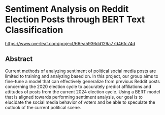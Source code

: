 # Sentiment Analysis on Reddit Election Posts through BERT Text Classification
https://www.overleaf.com/project/66ea5936dd126a77d46fc74d

## Abstract
Current methods of analyzing sentiment of political social media posts are limited to training and analyzing based on. In this project, our group aims to fine-tune a model that can effectively generalize from previous Reddit posts concerning the 2020 election cycle to accurately predict affiliations and attitudes of posts from the current 2024 election cycle. Using a BERT model that is aligned towards performing sentiment analysis, our goal is to elucidate the social media behavior of voters and be able to speculate the outlook of the current political scene.
